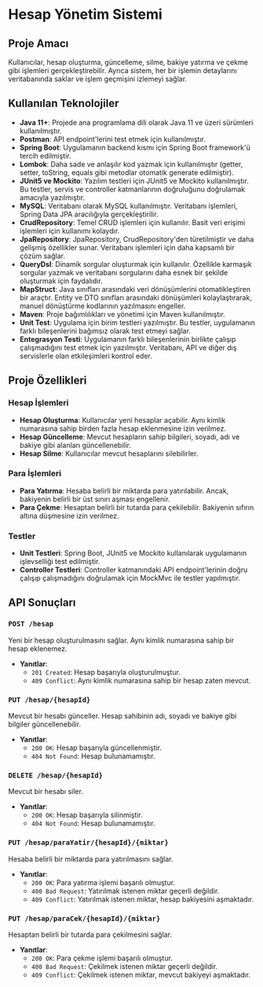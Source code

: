 # Hesap Yönetim Sistemi

## Proje Amacı
Kullanıcılar, hesap oluşturma, güncelleme, silme, bakiye yatırma ve çekme gibi işlemleri gerçekleştirebilir. Ayrıca sistem, her bir işlemin detaylarını veritabanında saklar ve işlem geçmişini izlemeyi sağlar.

## Kullanılan Teknolojiler
- **Java 11+**: Projede ana programlama dili olarak Java 11 ve üzeri sürümleri kullanılmıştır.
- **Postman**: API endpoint'lerini test etmek için kullanılmıştır.
- **Spring Boot**: Uygulamanın backend kısmı için Spring Boot framework'ü tercih edilmiştir.
- **Lombok**: Daha sade ve anlaşılır kod yazmak için kullanılmıştır (getter, setter, toString, equals gibi metodlar otomatik generate edilmiştir).
- **JUnit5 ve Mockito**: Yazılım testleri için JUnit5 ve Mockito kullanılmıştır. Bu testler, servis ve controller katmanlarının doğruluğunu doğrulamak amacıyla yazılmıştır.
- **MySQL**: Veritabanı olarak MySQL kullanılmıştır. Veritabanı işlemleri, Spring Data JPA aracılığıyla gerçekleştirilir.
- **CrudRepository**: Temel CRUD işlemleri için kullanılır. Basit veri erişimi işlemleri için kullanımı kolaydır.
- **JpaRepository**: JpaRepository, CrudRepository'den türetilmiştir ve daha gelişmiş özellikler sunar. Veritabanı işlemleri için daha kapsamlı bir çözüm sağlar.
- **QueryDsl**: Dinamik sorgular oluşturmak için kullanılır. Özellikle karmaşık sorgular yazmak ve veritabanı sorgularını daha esnek bir şekilde oluşturmak için faydalıdır.
- **MapStruct**: Java sınıfları arasındaki veri dönüşümlerini otomatikleştiren bir araçtır. Entity ve DTO sınıfları arasındaki dönüşümleri kolaylaştırarak, manuel dönüştürme kodlarının yazılmasını engeller.
- **Maven**: Proje bağımlılıkları ve yönetimi için Maven kullanılmıştır.
- **Unit Test**: Uygulama için birim testleri yazılmıştır. Bu testler, uygulamanın farklı bileşenlerini bağımsız olarak test etmeyi sağlar.
- **Entegrasyon Testi**: Uygulamanın farklı bileşenlerinin birlikte çalışıp çalışmadığını test etmek için yazılmıştır. Veritabanı, API ve diğer dış servislerle olan etkileşimleri kontrol eder.

## Proje Özellikleri

### Hesap İşlemleri
- **Hesap Oluşturma**: Kullanıcılar yeni hesaplar açabilir. Aynı kimlik numarasına sahip birden fazla hesap eklenmesine izin verilmez.
- **Hesap Güncelleme**: Mevcut hesapların sahip bilgileri, soyadı, adı ve bakiye gibi alanları güncellenebilir.
- **Hesap Silme**: Kullanıcılar mevcut hesaplarını silebilirler.

### Para İşlemleri
- **Para Yatırma**: Hesaba belirli bir miktarda para yatırılabilir. Ancak, bakiyenin belirli bir üst sınırı aşması engellenir.
- **Para Çekme**: Hesaptan belirli bir tutarda para çekilebilir. Bakiyenin sıfırın altına düşmesine izin verilmez.

### Testler
- **Unit Testleri**: Spring Boot, JUnit5 ve Mockito kullanılarak uygulamanın işlevselliği test edilmiştir.
- **Controller Testleri**: Controller katmanındaki API endpoint'lerinin doğru çalışıp çalışmadığını doğrulamak için MockMvc ile testler yapılmıştır.

## API Sonuçları

### `POST /hesap`
Yeni bir hesap oluşturulmasını sağlar. Aynı kimlik numarasına sahip bir hesap eklenemez.
- **Yanıtlar**:
  - `201 Created`: Hesap başarıyla oluşturulmuştur.
  - `409 Conflict`: Aynı kimlik numarasına sahip bir hesap zaten mevcut.

### `PUT /hesap/{hesapId}`
Mevcut bir hesabı günceller. Hesap sahibinin adı, soyadı ve bakiye gibi bilgiler güncellenebilir.
- **Yanıtlar**:
  - `200 OK`: Hesap başarıyla güncellenmiştir.
  - `404 Not Found`: Hesap bulunamamıştır.

### `DELETE /hesap/{hesapId}`
Mevcut bir hesabı siler.
- **Yanıtlar**:
  - `200 OK`: Hesap başarıyla silinmiştir.
  - `404 Not Found`: Hesap bulunamamıştır.

### `PUT /hesap/paraYatir/{hesapId}/{miktar}`
Hesaba belirli bir miktarda para yatırılmasını sağlar.
- **Yanıtlar**:
  - `200 OK`: Para yatırma işlemi başarılı olmuştur.
  - `400 Bad Request`: Yatırılmak istenen miktar geçerli değildir.
  - `409 Conflict`: Yatırılmak istenen miktar, hesap bakiyesini aşmaktadır.

### `PUT /hesap/paraCek/{hesapId}/{miktar}`
Hesaptan belirli bir tutarda para çekilmesini sağlar.
- **Yanıtlar**:
  - `200 OK`: Para çekme işlemi başarılı olmuştur.
  - `400 Bad Request`: Çekilmek istenen miktar geçerli değildir.
  - `409 Conflict`: Çekilmek istenen miktar, mevcut bakiyeyi aşmaktadır.

